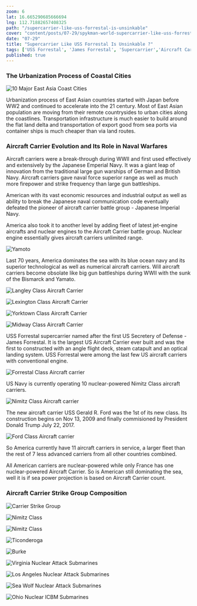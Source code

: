 ```yaml
---
zoom: 6
lat: 16.665290685666694
lng: 112.71882657408325
path: "/supercarrier-like-uss-forrestal-is-unsinkable"
cover: "content/posts/07-29/spykman-world-supercarrier-like-uss-forrestal-is-unsinkable.png"
date: "07-29"
title: "Supercarrier Like USS Forrestal Is Unsinkable ?"
tags: ['USS Forrestal', 'James Forrestal', 'Supercarrier','Aircraft Carrier','US Navy','Blue Ocean Navy','Submarine','Longrange Missle','Spykman World','Nicholas Spykman']    
published: true
---
```

### The Urbanization Process of Coastal Cities
![10 Major East Asia Coast Cities](https://storage.cloud.google.com/spykman-world/11_major_coastal_cities_of_east_asia.png)

Urbanization process of East Asian countries started with Japan before WW2 and continued to accelerate into the 21 century. Most of East Asian population are moving from their remote countrysides to urban cities along the coastlines. Transportation infrastructure is much easier to build around the flat land delta and transportation of export good from sea ports via container ships is much cheaper than via land routes. 

### Aircraft Carrier Evolution and Its Role in Naval Warfares
Aircraft carriers were a break-through during WWII and first used effectively and extensively by the Japanese Emperial Navy. It was a giant leap of innovation from the traditional large gun warships of German and British Navy. Aircraft carriers gave naval force superior range as well as much more firepower and strike frequency than large gun battleships.

American with its vast economic resources and industrial output as well as ability to break the Japanese naval communication code eventually defeated the pioneer of aircraft carrier battle group - Japanese Imperial Navy.

America also took it to another level by adding fleet of latest jet-engine aircrafts and nuclear engines to the Aircraft Carrier battle group. Nuclear engine essentially gives aircraft carriers unlimited range.

![Yamoto](https://storage.cloud.google.com/spykman-world/yamoto_battleship.png)

Last 70 years, America dominates the sea with its blue ocean navy and its superior technological as well as numerical aircraft carriers. Will aircraft carriers become obsolate like big gun battleships during WWII with the sunk of the Bismarck and Yamato. 

![Langley Class Aircraft Carrier](https://storage.googleapis.com/spykman-world/langley_class_carrier.png)

![Lexington Class Aircraft Carrier](https://storage.googleapis.com/spykman-world/lexington_class_carrier.png)

![Yorktown Class Aircraft Carrier](https://storage.googleapis.com/spykman-world/yorktown_class_carrier.png)

![Midway Class Aircraft Carrier](https://storage.cloud.google.com/spykman-world/midway_class_carrier.png)

USS Forrestal supercarrier named after the first US Secretery of Defense - James Forrestal. It is the largest US Aircraft Carrier ever built and was the first to constructed with an angle flight deck, steam catapult and an optical landing system. USS Forrestal were among the last few US aircraft carriers with conventional engine. 

![Forrestal Class Aircraft carrier](https://storage.googleapis.com/spykman-world/forrestal_class_carrier.png)

US Navy is currently operating 10 nuclear-powered Nimitz Class aircraft carriers.

![Nimitz Class Aircraft carrier](https://storage.googleapis.com/spykman-world/nimitz_class_carrier.png)

The new aircraft carrier USS Gerald R. Ford was the 1st of its new class. Its construction begins on Nov 13, 2009 and finally commisioned by President Donald Trump July 22, 2017.

![Ford Class Aircraft carrier](https://storage.googleapis.com/spykman-world/ford_class_carrier.png)

So America currently have 11 aircraft carriers in service, a larger fleet than the rest of 7 less advanced carriers from all other countries combined. 

All American carriers are nuclear-powered while only France has one nuclear-powered Aircraft Carrier. So is American still dominating the sea, well it is if sea power projection is based on Aircraft Carrier count. 

### Aircraft Carrier Strike Group Composition
![Carrier Strike Group](https://storage.googleapis.com/spykman-world/US_Carrier_Strike_Group.png)

![Nimitz Class](https://storage.googleapis.com/spykman-world/Nimitz_class_Carrier01.png)

![Nimitz Class](https://storage.googleapis.com/spykman-world/Nimitz_class_Carrier02.png)

![Ticonderoga](https://storage.googleapis.com/spykman-world/Ticonderoga_cruiser.png)

![Burke](https://storage.googleapis.com/spykman-world/Burke_destroyer.png)

![Virginia Nuclear Attack Submarines](https://storage.googleapis.com/spykman-world/virginia_attack_submarines.png)

![Los Angeles Nuclear Attack Submarines](https://storage.googleapis.com/spykman-world/virginia_attack_submarines.png)

![Sea Wolf Nuclear Attack Submarines](https://storage.googleapis.com/spykman-world/Seawolf_Attack_Submarines.png)

![Ohio Nuclear ICBM Submarines](https://storage.googleapis.com/spykman-world/ohio_ballistic_missile_submarine.png)





